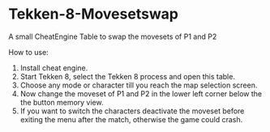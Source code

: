 # Tekken-8-Movesetswap
A small CheatEngine Table to swap the movesets of P1 and P2

How to use:

1. Install cheat engine.
2. Start Tekken 8, select the Tekken 8 process and open this table.
3. Choose any mode or character till you reach the map selection screen.
4. Now change the moveset of P1 and P2 in the lower left corner below the the button memory view.
5. If you want to switch the characters deactivate the moveset before exiting the menu after the match, otherwise the game could crash.
